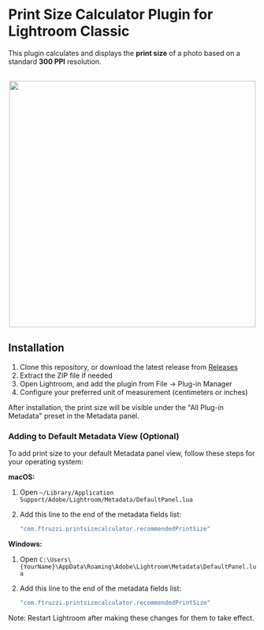 # Print Size Calculator Plugin for Lightroom Classic

This plugin calculates and displays the **print size** of a photo based on a standard **300 PPI** resolution.

<br/>

<div align="center">
   <img src="https://i.imgur.com/zfvIeDG.png" width="500" />
</div>

## Installation

1. Clone this repository, or download the latest release from [Releases](https://github.com/ftruzzi/PrintSizeCalculator_LRPlugin/releases)
2. Extract the ZIP file if needed
3. Open Lightroom, and add the plugin from File -> Plug-in Manager
4. Configure your preferred unit of measurement (centimeters or inches)

After installation, the print size will be visible under the "All Plug-in Metadata" preset in the Metadata panel.

### Adding to Default Metadata View (Optional)

To add print size to your default Metadata panel view, follow these steps for your operating system:

**macOS:**
1. Open `~/Library/Application Support/Adobe/Lightroom/Metadata/DefaultPanel.lua`
2. Add this line to the end of the metadata fields list:

   ```lua
   "com.ftruzzi.printsizecalculator.recommendedPrintSize"
   ```

**Windows:**
1. Open `C:\Users\{YourName}\AppData\Roaming\Adobe\Lightroom\Metadata\DefaultPanel.lua`
2. Add this line to the end of the metadata fields list:

   ```lua
   "com.ftruzzi.printsizecalculator.recommendedPrintSize"
   ```

Note: Restart Lightroom after making these changes for them to take effect.
